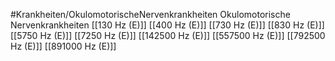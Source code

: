 #Krankheiten/OkulomotorischeNervenkrankheiten
Okulomotorische Nervenkrankheiten
[[130 Hz (E)]]
[[400 Hz (E)]]
[[730 Hz (E)]]
[[830 Hz (E)]]
[[5750 Hz (E)]]
[[7250 Hz (E)]]
[[142500 Hz (E)]]
[[557500 Hz (E)]]
[[792500 Hz (E)]]
[[891000 Hz (E)]]